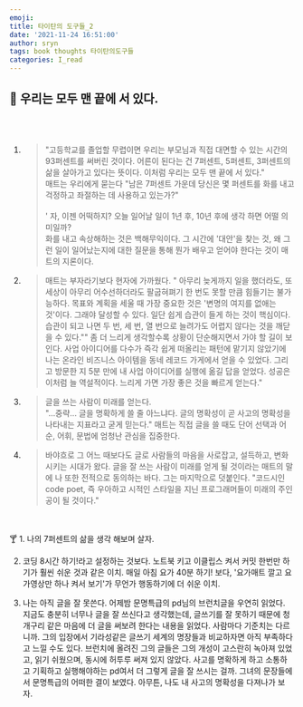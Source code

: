 ```yaml
---
emoji:
title: 타이탄의 도구들_2
date: '2021-11-24 16:51:00'
author: sryn
tags: book thoughts 타이탄의도구들
categories: I_read
---
```


## 🍋 우리는 모두 맨 끝에 서 있다.

</br></br>

1.  > "고등학교를 졸업할 무렵이면 우리는 부모님과 직접 대면할 수 있는 시간의 93퍼센트를 써버린 것이다. 어른이 된다는 건 7퍼센트, 5퍼센트, 3퍼센트의 삶을 살아가고 있다는 뜻이다. 이처럼 우리는 모두 맨 끝에 서 있다."</br>매트는 우리에게 묻는다 "남은 7퍼센트 가운데 당신은 몇 퍼센트를 화를 내고 걱정하고 좌절하는 데 사용하고 있는가?"</br></br> ' 자, 이젠 어떡하지? 오늘 일어날 일이 1년 후, 10년 후에 생각 하면 어떨 의미일까? </br>화를 내고 속상해하는 것은 백해무익이다. 그 시간에 '대안'을 찾는 것, 왜 그런 일이 일어났는지에 대한 질문을 통해 뭔가 배우고 얻어야 한다는 것이 매트의 지론이다.

2.  > 매트는 부자라기보다 현자에 가까웠다. " 아무리 늦게까지 일을 했더라도, 또 세상이 아무리 어수선하더라도 팔굽혀펴기 한 번도 못할 만큼 힘들기는 불가능하다. 목표와 계획을 세울 때 가장 중요한 것은 '변명의 여지를 없애는 것'이다. 그래야 달성할 수 있다. 일단 쉽게 습관이 들게 하는 것이 핵심이다. 습관이 되고 나면 두 번, 세 번, 열 번으로 늘려가도 어렵지 않다는 것을 깨닫을 수 있다."" 좀 더 느리게 생각할수록 상황이 단순해지면서 가야 할 길이 보인다. 사업 아이디어를 다수가 즉각 쉽게 떠올리는 패턴에 맡기지 않았기에 나는 온라인 비즈니스 아이템을 동네 레코드 가게에서 얻을 수 있었다. 그리고 방문한 지 5분 만에 내 사업 아이디어를 실행에 옮길 답을 얻었다. 성공은 이처럼 늘 역설적이다. 느리게 가면 가장 좋은 것을 빠르게 얻는다."

3.  > 글을 쓰는 사람이 미래를 얻는다.</br>"...중략... 글을 명확하게 쓸 줄 아느냐다. 글의 명확성이 곧 사고의 명확성을 나타내는 지표라고 굳게 믿는다." 매트는 직접 글을 쓸 때도 단어 선택과 어순, 어휘, 문법에 엄청난 관심을 집중한다.

4.  > 바야흐로 그 어느 때보다도 글로 사람들의 마음을 사로잡고, 설득하고, 변화시키는 시대가 왔다. 글을 잘 쓰는 사람이 미래를 얻게 될 것이라는 매트의 말에 나 또한 전적으로 동의하는 바다. 그는 마지막으로 덧붙인다. "코드시인code poet, 즉 우아하고 시적인 스타일을 지닌 프로그래머들이 미래의 주인공이 될 것이다."

</br></br>
🍸 1. 나의 7퍼센트의 삶을 생각 해보며 살자.

2.  코딩 8시간 하기!라고 설정하는 것보다. 노트북 키고 이클립스 켜서 커밋 한번만 하기가 훨씬 쉬운 것과 같은 이치.
    매일 아침 요가 40분 하기! 보다, '요가매트 깔고 요가영상만 하나 켜서 보기'가 무언가 행동하기에 더 쉬운 이치.

3.  나는 아직 글을 잘 못쓴다. 어제밤 문명특급의 pd님의 브런치글을 우연히 읽었다. 지금도 충분히 너무나 글을 잘 쓰신다고 생각했는데, 글쓰기를 잘 못하기 때문에 청개구리 같은 마음에 더 글을 써보려 한다는 내용을 읽었다. 사람마다 기준치는 다르니까. 그의 입장에서 기라성같은 글쓰기 세계의 명장들과 비교하자면 아직 부족하다고 느낄 수도 있다. 브런치에 올려진 그의 글들은 그의 개성이 고스란히 녹아져 있었고, 읽기 쉬웠으며, 동시에 허투루 써져 있지 않았다. 사고를 명확하게 하고 소통하고 기획하고 실행해야하는 pd여서 더 그렇게 글을 잘 쓰시는 걸까. 그녀의 문장들에서 문명특급의 어떠한 결이 보였다. 아무튼, 나도 내 사고의 명확성을 다져나가 보자.
    </br></br></br></br></br></br></br>
